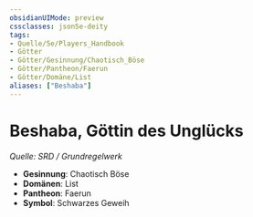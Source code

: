 ```yaml
---
obsidianUIMode: preview
cssclasses: json5e-deity
tags:
- Quelle/5e/Players_Handbook
- Götter
- Götter/Gesinnung/Chaotisch_Böse
- Götter/Pantheon/Faerun
- Götter/Domäne/List
aliases: ["Beshaba"]
---
```

# Beshaba, Göttin des Unglücks
*Quelle: SRD / Grundregelwerk* 

- **Gesinnung**: Chaotisch Böse
- **Domänen**: List
- **Pantheon**: Faerun
- **Symbol**: Schwarzes Geweih